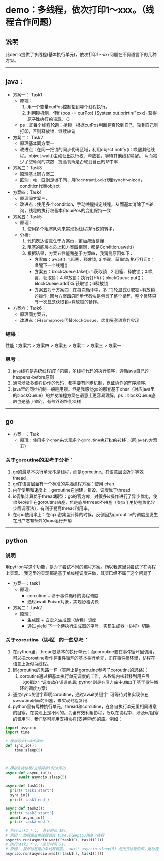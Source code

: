 # demo：多线程，依次打印1～xxx。（线程合作问题）
## 说明
此demo提供了多线程(基本执行单元)，依次打印1～xxx问题在不同语言下的几种方案。
___
## java：
+ 方案一： Task1  
  + 原理：
    1. 用一个变量curPos控制轮到哪个线程执行，
    2. 利用锁机制，使if (pos == curPos) {System.out.println("xxx)} 获得原子性执行的语意。（）
  + ps：即每个线程轮询：抢锁，根据curPos判断是否轮到自己，轮到自己则打印，否则释放锁，继续轮询
+ 方案二： Task2
  + 原理基本同方案一
  + 改进点：在同一把锁的同步代码区域，利用object.notify()：唤醒其他线程。object.wait()主动让出执行权、释放锁，等待其他线程唤醒。 从而减少了空轮询的次数，提高判断是否轮到自己的命中率
+ 方案三：Task3
  + 原理基本同方案二，
  + 区别：唯一区别是锁不同，用ReentrantLock代理synchronized，condition代替object
+ 方案四：Task4
  + 原理同方案三，
  + 改进点：使用多个condition，手动唤醒指定线程。从而基本消除了空轮询，线程的执行权基本和curPos的变化保持一致
+ 方案五：Task5
  + 原理：
    1. 使用多个阻塞队列来实现多线程执行权的转移，
  + 分析:
    1. 代码表达语意优于方案四，更加简洁易懂
    2. 阻塞的底层本质上和方案四相同，都是Condition.await()
    3. 根据结果，方案五性能稍差于方案四，我猜测原因如下：
       + 方案四：await(): 1.阻塞、释放锁, 2.唤醒、获取锁; 执行打印()；唤醒下一个线程()
       + 方案五：blockQueue.take(): 1.获取锁；2.阻塞、释放锁；3.唤醒、获取锁；4.释放锁；执行打印()；blockQueue.put()；blockQueue.add():5.获取锁；6释放锁
       + 方案五对于方案四：在每次循环中，多了2轮显式获取锁+释放锁的操作; 因为方案四的同步代码块是包含了整个循环，整个循环只有一次显式获取锁+释放锁的操作。
+ 方案六：Task6
  + 原理同方案五，
  + 改进点：用semaphore代替blockQueue，优化阻塞语意的实现
  
### 结果：
  性能：方案六 > 方案四 > 方案五 > 方案二 > 方案三 > 方案一

### 思考：
  1. java线程是系统线程的1:1包装，多线程代码的执行顺序，遵循java自己的happens-before原则
  2. 通常涉及多线程协作的代码，都需要有同步机制，保证协作的有序顺序。
  3. java里的同步机制一般是用锁。但是我感觉go的那套基于chan（对应java里的blockQueue）的并发编程方案在语意上更容易理解。ps：blockQueue底层也是基于锁的，有额外的性能损耗
___
## go
+ 方案一：Task
  + 原理：使用多个chan来实现多个goroutine执行权的转移，（同java的方案五）
  
### 关于goroutine的思考于分析：
  1. go的最基本执行单元不是线程，而是goroutine。在语意层面近乎等效thread。
  2. go在语言层面有一个标准的并发编程方案：使用 chan
  3. 内存使用和速度上：goroutine在创建、销毁、调度优于thread
  4. io密集计算优于thread模型：go的官方库，对很多io操作进行了异步优化，使很多io操作在goroutine阻塞，但是底层thread不阻塞（类似于用协程优化异步回调写法），有利于提高thread利用率，
  5. 在cpu使用率上：在cpu密集型计算的时候，反倒因为goroutine的调度是发生在用户态有额外的cpu运行开销

___
## python
### 说明
用python写这个功能，是为了尝试不同的编程方案。所以我这里只尝试了在协程上实现。
我这里的实现都是基于单线程调度来做，其实已经不属于这个问题了
+ 方案一：task1
  + 原理:
    + coroutine + 基于事件循环的协程调度
    + 通过await Future对象，实现协程切换
+ 方案二： task2
  + 原理：
    + 生成器 + 自定义生成器（协程）调度
    + 通过 yield 下一个待执行生成器的序号，实现生成器（协程）切换
### 关于coroutine（协程）的一些思考：
1. 在python里，thread是基本的执行单元；而coroutine要在事件循环里调用，可以把coroutine看作是事件循环的基本执行单元，即在事件循环里，协程在语意上近似为线程。
2. 同goroutine的思路一样（实际上是goroutine参考了coroutine的思路）：
   1. coroutine通过把基本执行单元调度的工作，从系统内核转移到用户层（go把这个调度放在语言底层; python则是在官方库中,给出了基于事件循环的调度方案）
3. 通过sync关键字声明coroutine，通过await关键字+可等待对象实现仅在coroutine层面的阻塞，来实现线程复用. 
4. python里有两种执行单元，thread和coroutine，在各自执行单元里相同语意的阻塞，在实现上是不同的。为里有效利用协程，所以在协程中，涉及io/阻塞的调用时，我们尽可能用支持协程(支持异步)的库。例如：
```python
import asyncio
import time

# 模拟同步io库的操作
def sync_io():
    time.sleep(5)

    
    
# 模拟支持协程(支持异步)的io库的
async def async_io():
      await asyncio.sleep(5)

async def task1():
  print('task1 start')
  sync_io()
  print('task1 end')

async def task2():
  print('task2 start')
  await async_io()
  print('task2 end')

# 执行task1 * 2， 总计时间 10s，
# 原因： 协程是由单线程调度 time.sleep(5)阻塞了线程
asyncio.run(asyncio.wait([task1(), task1()]))
# 执行task1 * 2， 总计时间 5s，
# 原因： 虽然协程是由单线程调度， await asyncio.sleep(5) 是支持协程的库，是协程层面的阻塞，不阻塞线程
asyncio.run(asyncio.wait([task1(), task1()]))

```
  
  
